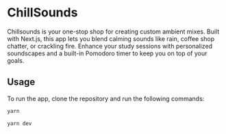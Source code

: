# ChillSounds

Chillsounds is your one-stop shop for creating custom ambient mixes. Built with Next.js, this app lets you blend calming sounds like rain, coffee shop chatter, or crackling fire. Enhance your study sessions with personalized soundscapes and a built-in Pomodoro timer to keep you on top of your goals.

## Usage

To run the app, clone the repository and run the following commands:

```bash
yarn
```

```bash
yarn dev
```
